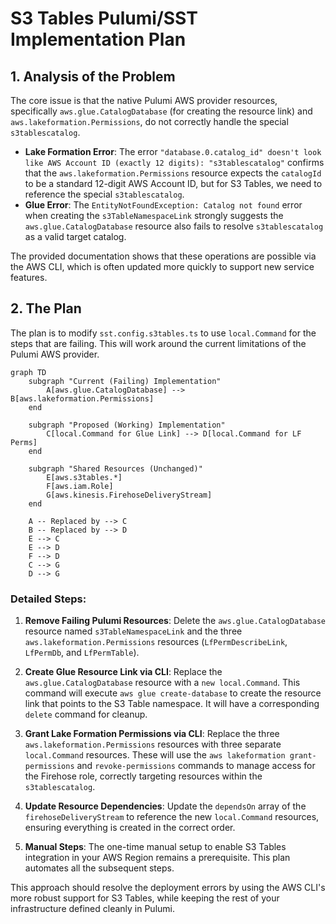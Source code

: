 # S3 Tables Pulumi/SST Implementation Plan

## 1. Analysis of the Problem

The core issue is that the native Pulumi AWS provider resources, specifically `aws.glue.CatalogDatabase` (for creating the resource link) and `aws.lakeformation.Permissions`, do not correctly handle the special `s3tablescatalog`.

- **Lake Formation Error**: The error `"database.0.catalog_id" doesn't look like AWS Account ID (exactly 12 digits): "s3tablescatalog"` confirms that the `aws.lakeformation.Permissions` resource expects the `catalogId` to be a standard 12-digit AWS Account ID, but for S3 Tables, we need to reference the special `s3tablescatalog`.
- **Glue Error**: The `EntityNotFoundException: Catalog not found` error when creating the `s3TableNamespaceLink` strongly suggests the `aws.glue.CatalogDatabase` resource also fails to resolve `s3tablescatalog` as a valid target catalog.

The provided documentation shows that these operations are possible via the AWS CLI, which is often updated more quickly to support new service features.

## 2. The Plan

The plan is to modify `sst.config.s3tables.ts` to use `local.Command` for the steps that are failing. This will work around the current limitations of the Pulumi AWS provider.

```mermaid
graph TD
    subgraph "Current (Failing) Implementation"
        A[aws.glue.CatalogDatabase] --> B[aws.lakeformation.Permissions]
    end

    subgraph "Proposed (Working) Implementation"
        C[local.Command for Glue Link] --> D[local.Command for LF Perms]
    end

    subgraph "Shared Resources (Unchanged)"
        E[aws.s3tables.*]
        F[aws.iam.Role]
        G[aws.kinesis.FirehoseDeliveryStream]
    end

    A -- Replaced by --> C
    B -- Replaced by --> D
    E --> C
    E --> D
    F --> D
    C --> G
    D --> G
```

### Detailed Steps:

1.  **Remove Failing Pulumi Resources**: Delete the `aws.glue.CatalogDatabase` resource named `s3TableNamespaceLink` and the three `aws.lakeformation.Permissions` resources (`LfPermDescribeLink`, `LfPermDb`, and `LfPermTable`).

2.  **Create Glue Resource Link via CLI**: Replace the `aws.glue.CatalogDatabase` resource with a `new local.Command`. This command will execute `aws glue create-database` to create the resource link that points to the S3 Table namespace. It will have a corresponding `delete` command for cleanup.

3.  **Grant Lake Formation Permissions via CLI**: Replace the three `aws.lakeformation.Permissions` resources with three separate `local.Command` resources. These will use the `aws lakeformation grant-permissions` and `revoke-permissions` commands to manage access for the Firehose role, correctly targeting resources within the `s3tablescatalog`.

4.  **Update Resource Dependencies**: Update the `dependsOn` array of the `firehoseDeliveryStream` to reference the new `local.Command` resources, ensuring everything is created in the correct order.

5.  **Manual Steps**: The one-time manual setup to enable S3 Tables integration in your AWS Region remains a prerequisite. This plan automates all the subsequent steps.

This approach should resolve the deployment errors by using the AWS CLI's more robust support for S3 Tables, while keeping the rest of your infrastructure defined cleanly in Pulumi.
